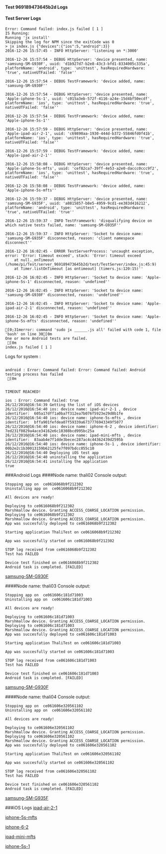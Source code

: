 #### Test 969189473645b2d Logs

#### Test Server Logs
```
Error: Command failed: index.js failed [ 1 ]
IS Running:
Running 'jx install'
Skipping the log for NPM since the exitCode was 0
> jx index.js {"devices":{"ios":5,"android":3}}
2016-12-26 15:57:45 - INFO HttpServer: 'listening on *:3000'

2016-12-26 15:57:54 - DEBUG HttpServer: 'device presented, name: 'samsung-SM-G930F', uuid: 'd1b927d7-b2e8-43c3-bfd1-8334005c335a', platformName: 'android', type: 'unittest', hasRequiredHardware: 'true', nativeUTFailed: 'false''

2016-12-26 15:57:54 - DEBUG TestFramework: 'device added, name: 'samsung-SM-G930F''

2016-12-26 15:57:54 - DEBUG HttpServer: 'device presented, name: 'Apple-iphone-5s-1', uuid: 'c015a3eb-572f-4116-a24e-15d4bf50ecdf', platformName: 'ios', type: 'unittest', hasRequiredHardware: 'true', nativeUTFailed: 'false''

2016-12-26 15:57:54 - DEBUG TestFramework: 'device added, name: 'Apple-iphone-5s-1''

2016-12-26 15:57:59 - DEBUG HttpServer: 'device presented, name: 'Apple-ipad-air-2-1', uuid: 'c69890aa-1930-444d-b372-55846fd0f41b', platformName: 'ios', type: 'unittest', hasRequiredHardware: 'true', nativeUTFailed: 'false''

2016-12-26 15:57:59 - DEBUG TestFramework: 'device added, name: 'Apple-ipad-air-2-1''

2016-12-26 15:58:08 - DEBUG HttpServer: 'device presented, name: 'Apple-iphone-5s-mfts', uuid: 'cef82ca7-39ff-4e53-a2e0-daccc0ccc9f2', platformName: 'ios', type: 'unittest', hasRequiredHardware: 'true', nativeUTFailed: 'false''

2016-12-26 15:58:08 - DEBUG TestFramework: 'device added, name: 'Apple-iphone-5s-mfts''

2016-12-26 15:59:37 - DEBUG HttpServer: 'device presented, name: 'samsung-SM-G935F', uuid: 'a8815857-b8e5-4959-9cd1-ee383d416212', platformName: 'android', type: 'unittest', hasRequiredHardware: 'true', nativeUTFailed: 'true''

2016-12-26 15:59:37 - INFO TestFramework: 'disqualifying device on which native tests failed, name: 'samsung-SM-G935F''

2016-12-26 15:59:37 - INFO HttpServer: 'Socket to device name: 'samsung-SM-G935F' disconnected, reason: 'client namespace disconnect''

2016-12-26 16:02:45 - ERROR TestServerProcess: 'uncaught exception, error: 'Error: timeout exceed', stack: 'Error: timeout exceed
    at null._onTimeout (/home/pi/Test/server_969189473645b2d/test/TestServer/index.js:45:9)
    at Timer.listOnTimeout [as ontimeout] (timers.js:120:15)''

2016-12-26 16:02:45 - INFO HttpServer: 'Socket to device name: 'Apple-iphone-5s-1' disconnected, reason: 'undefined''

2016-12-26 16:02:45 - INFO HttpServer: 'Socket to device name: 'samsung-SM-G930F' disconnected, reason: 'undefined''

2016-12-26 16:02:45 - INFO HttpServer: 'Socket to device name: 'Apple-ipad-air-2-1' disconnected, reason: 'undefined''

2016-12-26 16:02:45 - INFO HttpServer: 'Socket to device name: 'Apple-iphone-5s-mfts' disconnected, reason: 'undefined''

[0;31merror: command 'sudo jx ______.js all' failed with code 1, file 'bash' on line 30[0m
One or more Android tests are failed.
 [0m
index.js failed [ 1 ]

```


Logs for system : 
```

android : Error: Command failed: Error: Command failed: Android testing process has failed
 [0m


TIMEOUT REACHED!

ios : Error: Command failed: true
26/12/2016@16:54:39 Getting the list of iOS devices 
26/12/2016@16:54:40 ios: device name: ipad-air-2-1 , device identifier:  605a17dff1a0ba7f312ea7b076f5923e29d8b1fe
26/12/2016@16:54:40 ios: device name: iphone-5s-mfts , device identifier:  bffa901fefdea07f59339a6737776943349f5077
26/12/2016@16:54:40 ios: device name: iphone-6-2 , device identifier:  7ed231f0829a4ace34162e6c18308bcd995bc25a
26/12/2016@16:54:40 ios: device name: ipad-mini-mfts , device identifier:  83aab4e7f1dde3becec287ac4c44362439d2595b
26/12/2016@16:54:40 ios: device name: iphone-5s-1 , device identifier:  00b2e2c1b30013159b62125fe7f097bdcc055c10
26/12/2016@16:54:40 Deploying iOS test app 
26/12/2016@16:54:40 uninstalling the application 
26/12/2016@16:54:41 installing the application 
true

```
###Android Logs
####Node name: thali02
Console output:
```
Stopping app on  ce0616068b9f212302
Uninstalling app on  ce0616068b9f212302

All devices are ready!

Deploying to ce0616068b9f212302
Marshmallow device. Granting ACCESS_COARSE_LOCATION permission.
Deploying to ce0616068b9f212302
Marshmallow device. Granting ACCESS_COARSE_LOCATION permission.
App was succesfully deployed to ce0616068b9f212302

Starting application ThaliTest on ce0616068b9f212302

App was succesfully started on ce0616068b9f212302

STOP log received from ce0616068b9f212302
Test has FAILED

Device test finished on ce0616068b9f212302 
Android task is completed. [FAILED]
```
[samsung-SM-G930F](https://github.com/ThaliTester/TestResults/blob/969189473645b2d_Implemented_iOS_native-mode_functionality__900___1585___1611_squid48/thali02_samsung-SM-G930F.md)

####Node name: thali03
Console output:
```
Stopping app on  ce061606c181d71003
Uninstalling app on  ce061606c181d71003

All devices are ready!

Deploying to ce061606c181d71003
Marshmallow device. Granting ACCESS_COARSE_LOCATION permission.
Deploying to ce061606c181d71003
Marshmallow device. Granting ACCESS_COARSE_LOCATION permission.
App was succesfully deployed to ce061606c181d71003

Starting application ThaliTest on ce061606c181d71003

App was succesfully started on ce061606c181d71003

STOP log received from ce061606c181d71003
Test has FAILED

Device test finished on ce061606c181d71003 
Android task is completed. [FAILED]
```
[samsung-SM-G930F](https://github.com/ThaliTester/TestResults/blob/969189473645b2d_Implemented_iOS_native-mode_functionality__900___1585___1611_squid48/thali03_samsung-SM-G930F.md)

####Node name: thali04
Console output:
```
Stopping app on  ce061606e320561102
Uninstalling app on  ce061606e320561102

All devices are ready!

Deploying to ce061606e320561102
Marshmallow device. Granting ACCESS_COARSE_LOCATION permission.
Deploying to ce061606e320561102
Marshmallow device. Granting ACCESS_COARSE_LOCATION permission.
App was succesfully deployed to ce061606e320561102

Starting application ThaliTest on ce061606e320561102

App was succesfully started on ce061606e320561102

STOP log received from ce061606e320561102
Test has FAILED

Device test finished on ce061606e320561102 
Android task is completed. [FAILED]
```
[samsung-SM-G935F](https://github.com/ThaliTester/TestResults/blob/969189473645b2d_Implemented_iOS_native-mode_functionality__900___1585___1611_squid48/thali04_samsung-SM-G935F.md)


###iOS Logs
[ipad-air-2-1](https://github.com/ThaliTester/TestResults/blob/969189473645b2d_Implemented_iOS_native-mode_functionality__900___1585___1611_squid48/iOS_ipad-air-2-1.md)

[iphone-5s-mfts](https://github.com/ThaliTester/TestResults/blob/969189473645b2d_Implemented_iOS_native-mode_functionality__900___1585___1611_squid48/iOS_iphone-5s-mfts.md)

[iphone-6-2](https://github.com/ThaliTester/TestResults/blob/969189473645b2d_Implemented_iOS_native-mode_functionality__900___1585___1611_squid48/iOS_iphone-6-2.md)

[ipad-mini-mfts](https://github.com/ThaliTester/TestResults/blob/969189473645b2d_Implemented_iOS_native-mode_functionality__900___1585___1611_squid48/iOS_ipad-mini-mfts.md)

[iphone-5s-1](https://github.com/ThaliTester/TestResults/blob/969189473645b2d_Implemented_iOS_native-mode_functionality__900___1585___1611_squid48/iOS_iphone-5s-1.md)




